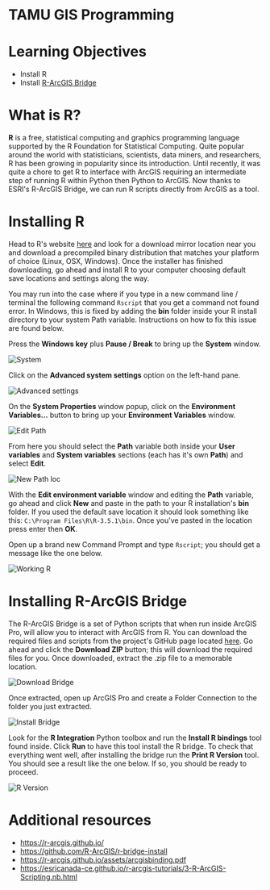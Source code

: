 # TAMU GIS Programming
# Learning Objectives
- Install R
- Install [R-ArcGIS Bridge](https://github.com/R-ArcGIS/r-bridge-install)
<!-- - Perform data conversion between R & ArcGIS
- Perform data analysis with R -->
# What is R?
**R** is a free, statistical computing and graphics programming language supported by the R Foundation for Statistical Computing. Quite popular around the world with statisticians, scientists, data miners, and researchers, R has been growing in popularity since its introduction. Until recently, it was quite a chore to get R to interface with ArcGIS requiring an intermediate step of running R within Python then Python to ArcGIS. Now thanks to ESRI's R-ArcGIS Bridge, we can run R scripts directly from ArcGIS as a tool.
>
# Installing R
Head to R's website [here](https://cran.r-project.org/mirrors.html) and look for a download mirror location near you and download a precompiled binary distribution that matches your platform of choice (Linux, OSX, Windows). Once the installer has finished downloading, go ahead and install R to your computer choosing default save locations and settings along the way. 
>
You may run into the case where if you type in a new command line / terminal the following command `Rscript` that you get a command not found error. In Windows, this is fixed by adding the **bin** folder inside your R install directory to your system Path variable. Instructions on how to fix this issue are found below.
>
Press the **Windows key** plus **Pause / Break** to bring up the **System** window.
>
![System](../images/modules/30/system.png)
>
Click on the **Advanced system settings** option on the left-hand pane.
>
![Advanced settings](../images/modules/30/env-variables.png)
>
On the **System Properties** window popup, click on the **Environment Variables...** button to bring up your **Environment Variables** window.
>
![Edit Path](../images/modules/30/new-env-variables.png)
>
From here you should select the **Path** variable both inside your **User variables** and **System variables** sections (each has it's own **Path**) and select **Edit**.
>
![New Path loc](../images/modules/30/new-path-variable.png)
>
With the **Edit environment variable** window and editing the **Path** variable, go ahead and click **New** and paste in the path to your R installation's **bin** folder. If you used the default save location it should look something like this: `C:\Program Files\R\R-3.5.1\bin`. Once you've pasted in the location press enter then **OK**.
>
Open up a brand new Command Prompt and type `Rscript`; you should get a message like the one below.
>
![Working R](../images/modules/30/r-install-working.png)
>
# Installing R-ArcGIS Bridge
The R-ArcGIS Bridge is a set of Python scripts that when run inside ArcGIS Pro, will allow you to interact with ArcGIS from R. You can download the required files and scripts from the project's GitHub page located [here](https://github.com/R-ArcGIS/r-bridge-install). Go ahead and click the **Download ZIP** button; this will download the required files for you. Once downloaded, extract the .zip file to a memorable location.
>
![Download Bridge](../images/modules/30/download-bridge.png)
>
Once extracted, open up ArcGIS Pro and create a Folder Connection to the folder you just extracted.
>
![Install Bridge](../images/modules/30/install-bridge.png)
>
Look for the **R Integration** Python toolbox and run the **Install R bindings** tool found inside. Click **Run** to have this tool install the R bridge. To check that everything went well, after installing the bridge run the **Print R Version** tool. You should see a result like the one below. If so, you should be ready to proceed.
>
![R Version](../images/modules/30/r-version.png)

>
# Additional resources
- https://r-arcgis.github.io/
- https://github.com/R-ArcGIS/r-bridge-install
- https://r-arcgis.github.io/assets/arcgisbinding.pdf
- https://esricanada-ce.github.io/r-arcgis-tutorials/3-R-ArcGIS-Scripting.nb.html
